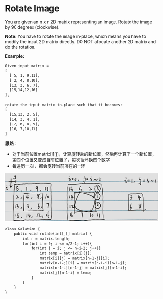 # Rotate Image

You are given an n x n 2D matrix representing an image.
Rotate the image by 90 degrees (clockwise).

**Note:**
You have to rotate the image in-place, which means you have to modify the input 2D matrix directly. DO NOT allocate another 2D matrix and do the rotation.

**Example:**
```
Given input matrix =
[
  [ 5, 1, 9,11],
  [ 2, 4, 8,10],
  [13, 3, 6, 7],
  [15,14,12,16]
], 

rotate the input matrix in-place such that it becomes:
[
  [15,13, 2, 5],
  [14, 3, 4, 1],
  [12, 6, 8, 9],
  [16, 7,10,11]
]
```

**思路：**

* 对于当前位置matrix[i][j]，计算旋转后的新位置，然后再计算下一个新位置，第四个位置又变成当前位置了，每次循环换四个数字
* 每遍历一次i，都会旋转当前所在的一环

![](/pictures/question_48.jpeg)

```
class Solution {
    public void rotate(int[][] matrix) {
        int n = matrix.length;      
        for(int i = 0; i <= n/2-1; i++){
            for(int j = i; j <= n-i-2; j++){
                int temp = matrix[i][j];
                matrix[i][j] = matrix[n-1-j][i];
                matrix[n-1-j][i] = matrix[n-1-i][n-1-j];
                matrix[n-1-i][n-1-j] = matrix[j][n-1-i];
                matrix[j][n-1-i] = temp;
            }
        }
    }
}
```
